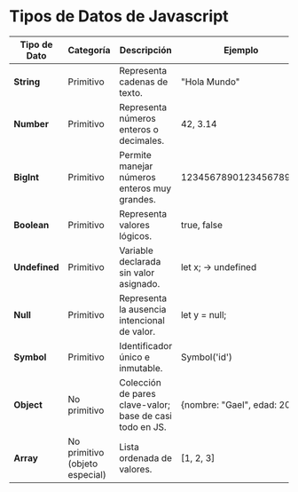 # Tipos de Datos de Javascript

| **Tipo de Dato** | **Categoría**                  | **Descripción**                                          | **Ejemplo**                  |
| ---------------- | ------------------------------ | -------------------------------------------------------- | ---------------------------- |
| **String**       | Primitivo                      | Representa cadenas de texto.                             | "Hola Mundo"                 |
| **Number**       | Primitivo                      | Representa números enteros o decimales.                  | 42, 3.14                     |
| **BigInt**       | Primitivo                      | Permite manejar números enteros muy grandes.             | 12345678901234567890n        |
| **Boolean**      | Primitivo                      | Representa valores lógicos.                              | true, false                  |
| **Undefined**    | Primitivo                      | Variable declarada sin valor asignado.                   | let x; → undefined         |
| **Null**         | Primitivo                      | Representa la ausencia intencional de valor.             | let y = null;                |
| **Symbol**       | Primitivo                      | Identificador único e inmutable.                         | Symbol('id')                 |
| **Object**       | No primitivo                   | Colección de pares clave-valor; base de casi todo en JS. | {nombre: "Gael", edad: 20}   |
| **Array**        | No primitivo (objeto especial) | Lista ordenada de valores.                               | [1, 2, 3]                    |